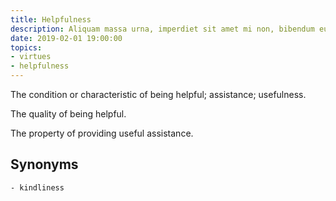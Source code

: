 ```yaml
---
title: Helpfulness
description: Aliquam massa urna, imperdiet sit amet mi non, bibendum euismod est.
date: 2019-02-01 19:00:00
topics: 
- virtues
- helpfulness
---
```


The condition or characteristic of being helpful; assistance; usefulness.

The quality of being helpful.

The property of providing useful assistance.

## Synonyms
	- kindliness
